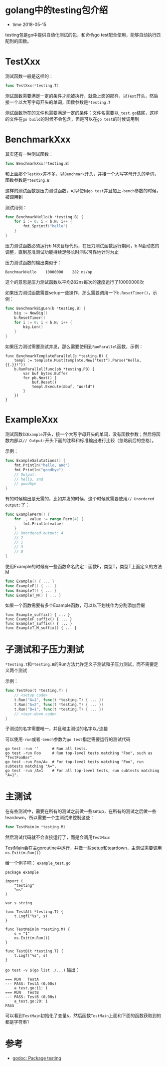 # golang中的testing包介绍

- time 2018-05-15

testing包是go中提供自动化测试的包，和命令go test配合使用，能够自动执行匹配到的函数。

# TestXxx

测试函数一般是这样的：
```go
func TestXxx(*testing.T)
```

测试函数需要满足一定的条件才能被执行，就像上面的那样，以`Test`开头，然后接一个以大写字母开头的单词，函数参数是`*testing.T`

测试函数所在的文件也需要满足一定的条件：文件名需要以`_test.go`结尾，这样的文件在`go build`的时候不会包含，但是可以在`go test`的时候调用到

# BenchmarkXxx

其实还有一种测试函数：
```go
func BenchmarkXxx(*testing.B)
```

和上面那个`TestXxx`差不多，以`Benchmark`开头，并接一个大写字母开头的单词，函数参数是`*testing.B`

这样的测试函数是压力测试函数，可以使用`go test`并且加上`-bench`参数的时候，被调用到

测试用例：
```go
func BenchmarkHello(b *testing.B) {
    for i := 0; i < b.N; i++ {
        fmt.Sprintf("hello")
    }
}
```

压力测试函数必须运行b.N次目标代码，在压力测试函数运行期间，b.N会动态的调整，直到基准测试功能持续足够长时间以可靠地计时为止

压力测试函数的输出类似于：
```
BenchmarkHello    10000000    282 ns/op
```

这个的意思是压力测试函数以平均282ns每次的速度运行了10000000次

如果压力测试函数需要setup一些操作，那么需要调用一下`b.ResetTimer()`，示例：
```go
func BenchmarkBigLen(b *testing.B) {
    big := NewBig()
    b.ResetTimer()
    for i := 0; i < b.N; i++ {
        big.Len()
    }
}
```

如果压力测试需要测试并发，那么需要使用到`RunParallel`函数，示例：
```
func BenchmarkTemplateParallel(b *testing.B) {
    templ := template.Must(template.New("test").Parse("Hello, {{.}}!"))
    b.RunParallel(func(pb *testing.PB) {
        var buf bytes.Buffer
        for pb.Next() {
            buf.Reset()
            templ.Execute(&buf, "World")
        }
    })
}
```

# ExampleXxx

测试函数以`Example`开头，接一个大写字母开头的单词，没有函数参数；然后将函数内部以`// Output:`开头下面的注释和标准输出进行比较（忽略前后的空格）。

示例：
```go
func ExampleSalutations() {
    fmt.Println("hello, and")
    fmt.Println("goodbye")
    // Output:
    // hello, and
    // goodbye
}
```

有的时候输出是无需的，比如并发的时候，这个时候就需要使用`// Unordered output:`了：
```go
func ExamplePerm() {
    for _, value := range Perm(4) {
        fmt.Println(value)
    }
    // Unordered output: 4
    // 2
    // 1
    // 3
    // 0
}
```

使用Example的时候有一些函数命名约定：函数F，类型T，类型T上面定义的方法M
```go
func Example() { ... }
func ExampleF() { ... }
func ExampleT() { ... }
func ExampleT_M() { ... }
```

如果一个函数需要有多个Example函数，可以以下划线作为分割添加后缀
```
func Example_suffix() { ... }
func ExampleF_suffix() { ... }
func ExampleT_suffix() { ... }
func ExampleT_M_suffix() { ... }
```

# 子测试和子压力测试

`*testing.T`和`*testing.B`的Run方法允许定义子测试和子压力测试，而不需要定义两个测试

示例：
```go
func TestFoo(t *testing.T) {
    // <setup code>
    t.Run("A=1", func(t *testing.T) { ... })
    t.Run("A=2", func(t *testing.T) { ... })
    t.Run("B=1", func(t *testing.T) { ... })
    // <tear-down code>
}
```

子测试的名字需要唯一，并且和主测试的名字以`/`连接

可以使用`-run`或者`-bench`参数为`go test`指定需要运行的测试代码
```
go test -run ''      # Run all tests.
go test -run Foo     # Run top-level tests matching "Foo", such as "TestFooBar".
go test -run Foo/A=  # For top-level tests matching "Foo", run subtests matching "A=".
go test -run /A=1    # For all top-level tests, run subtests matching "A=1".
```

# 主测试

在有些测试中，需要在所有的测试之前做一些setup，在所有的测试之后做一些teardown，所以需要一个主测试来控制这些：
```go
func TestMain(m *testing.M)
```

然后测试代码就不会直接运行了，而是会调用`TestMain`

TestMain会在主goroutine中运行，并做一些setup和teardown，主测试需要调用`os.Exit(m.Run())`

给一个例子吧：
`example_test.go`
```
package example

import (
	"testing"
	"os"
)

var s string

func TestA(t *testing.T) {
	t.Logf("%s", s)
}

func TestMain(m *testing.M) {
	s = "1"
	os.Exit(m.Run())
}

func TestB(t *testing.T) {
	t.Logf("%s", s)
}
```

`go test -v $(go list ./...)`
输出：
```
=== RUN   TestA
--- PASS: TestA (0.00s)
	a_test.go:11: 1
=== RUN   TestB
--- PASS: TestB (0.00s)
	a_test.go:20: 1
PASS
```

可以看到`TestMain`初始化了变量s，然后函数`TestMain`上面和下面的函数获取到的都是字符串1

# 参考

- [godoc: Package testing](https://golang.org/pkg/testing/)